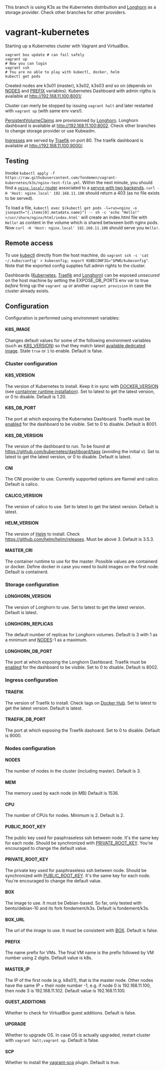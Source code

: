 This branch is using K3s as the Kubernetes distribution and [Longhorn](https://longhorn.io/) as a storage provider.
Check other branches for other providers.

# vagrant-kubernetes
Starting up a Kubernetes cluster with Vagrant and VirtualBox.

```
vagrant box update # can fail safely
vagrant up
# Now you can login
vagrant ssh
# You are no able to play with kubectl, docker, helm
kubectl get pods
```

Created nodes are k3s01 (master), k3s02, k3s03 and so on (depends on [NODES](#nodes) and [PREFIX](#prefix) variables). Kubernetes Dashboard with admin rigths is available at http://192.168.11.100:8001/

Cluster can merly be stopped by issuing `vagrant halt` and later restarted with `vagrant up` (with same env vars!).

[PersistentVolumeClaims](https://kubernetes.io/docs/concepts/storage/persistent-volumes/#persistentvolumeclaims) are provisionned by [Longhorn](https://longhorn.io/). Longhorn dashboard is available at http://192.168.11.100:8002. Check other branches to change storage provider or use Kubeadm.

[Ingresses](https://kubernetes.io/docs/concepts/services-networking/ingress/) are served by [Traefik](https://docs.traefik.io/providers/kubernetes-ingress/) on port 80. The traefik dashboard is available at http://192.168.11.100:9000/.

## Testing

Invoke `kubectl apply -f https://raw.githubusercontent.com/fondemen/vagrant-kubernetes/k3s/nginx-test-file.yml`. Within the next minute, you should find a [`nginx.local/` router](http://192.168.11.100/dashboard/#/http/routers/nginx-ingress-default-nginx-local@kubernetes) associated to a [servce with two backends](http://192.168.11.100/dashboard/#/http/services/default-nginx-service-80@kubernetes). `curl -H 'Host: nginx.local' 192.168.11.100` should return a 403 (as no file exists to be served).

To load a file, `kubectl exec $(kubectl get pods -l=run=nginx -o jsonpath="{.items[0].metadata.name}") -- sh -c 'echo "Hello!" >/usr/share/nginx/html/index.html'` will create an index.html file with `Hello!` as content in the volume which is shared betwxeen both nginx pods. Now `curl -H 'Host: nginx.local' 192.168.11.100` should serve you `Hello!`.

## Remote access

To use [kubectl](https://kubernetes.io/fr/docs/reference/kubectl/overview/) directly from the host machine, do `vagrant ssh -c 'cat ~/.kube/config' > kubeconfig; export KUBECONFIG="$PWD/kubeconfig"`. Note that the exported config supplies full admin rights to the cluster.

Dashboards ([Kubernetes](#k8s_db_port), [Traefik](#traefik_db_port) and [Longhorn](#longhorn_db_port)) can be exposed *unsecured* on the host machine by setting the EXPOSE_DB_PORTS env var to true *before* firing up the `vagrant up` or another `vagrant provision` in case the cluster already exists.

## Configuration

Configuration is performed using environment variables:

#### K8S_IMAGE
Changes default values for some of the following environment variables (such as [K8S_VERSION](#k8s_version)) so that they match latest [available dedicated image](https://app.vagrantup.com/fondement/boxes/k3s). State `true` or `1` to enable.
Default is false.

### Cluster configuration

#### K8S_VERSION
The version of Kubernetes to install. Keep it in sync with [DOCKER_VERSION](#docker_version) (see [containner runtime installation](https://kubernetes.io/docs/setup/production-environment/container-runtimes/#docker)). Set to latest to get the latest version, or 0 to disable.
Default is 1.20.

#### K8S_DB_PORT
The port at which exposing the Kubernetes Dashboard. Traefik must be [enabled](#traefik) for the dashboard to be visible. Set to 0 to disable.
Default is 8001.

#### K8S_DB_VERSION
The version of the dashboard to run. To be found at https://github.com/kubernetes/dashboard/tags (avoiding the initial v). Set to latest to get the latest version, or 0 to disable.
Default is latest.

#### CNI
The CNI provider to use. Currently supported options are flannel and calico.
Default is calico.

#### CALICO_VERSION
The version of calico to use. Set to latest to get the latest version.
Default is latest.

#### HELM_VERSION
The version of [Helm](https://helm.sh/) to install. Check https://github.com/helm/helm/releases. Must be above 3.
Default is 3.5.3.

#### MASTER_CRI
The container runtime to use for the master. Possible values are containerd or docker. Define docker in case you need to build images on the first node.
Default is containerd.

### Storage configuration

#### LONGHORN_VERSION
The version of Longhorn to use. Set to latest to get the latest version.
Default is latest.

#### LONGHORN_REPLICAS
The default number of replicas for Longhorn volumes.
Default is 3 with 1 as a minimum and [NODES](#nodes)-1 as a maximum.

#### LONGHORN_DB_PORT
The port at which exposing the Longhorn Dashboard. Traefik must be [enabled](#traefik) for the dashboard to be visible. Set to 0 to disable.
Default is 8002.

### Ingress configuration

#### TRAEFIK
The version of Traefik to install. Check tags on [Docker Hub](https://hub.docker.com/_/traefik). Set to latest to get the latest version.
Default is latest.

#### TRAEFIK_DB_PORT
The port at which exposing the Traefik dashoard. Set to 0 to disable.
Default is 9000.

### Nodes configuration

#### NODES
The number of nodes in the cluster (including master).
Default is 3.

#### MEM
The memory used by each node (in MB)
Default is 1536.

#### CPU
The number of CPUs for nodes. Minimum is 2.
Default is 2.

#### PUBLIC_ROOT_KEY
The public key used for pasphraseless ssh between node. It's the same key for each node. Should be synchronized with [PRIVATE_ROOT_KEY](#private_root_key). You're encouraged to change the default value.

#### PRIVATE_ROOT_KEY
The private key used for pasphraseless ssh between node. Should be synchronized with [PUBLIC_ROOT_KEY](#public_root_key). It's the same key for each node. You're encouraged to change the default value.

#### BOX
The image to use. It must be Debian-based. So far, only tested with bento/debian-10 and its fork fondement/k3s.
Default is fondement/k3s.

#### BOX_URL
The url of the image to use. It must be consistent with [BOX](#box).
Default is false.

#### PREFIX
The name prefix for VMs. The final VM name is the prefix followed by VM number using 2 digits.
Default value is k8s.

#### MASTER_IP
The IP of the first node (e.g. k8s01), that is the master node. Other nodes have the same IP + their node number -1, e.g. if node 0 is 192.168.11.100, then node 3 is 192.168.11.102.
Default value is 192.168.11.100.

#### GUEST_ADDITIONS
Whether to check for VirtualBox guest additions.
Default is false.

#### UPGRADE
Whether to upgrade OS. In case OS is actually upgraded, restart cluster with `vagrant halt;vagrant up`.
Default is false.

#### SCP
Whether to install the [vagrant-scp](https://github.com/invernizzi/vagrant-scp) plugin.
Default is true.

